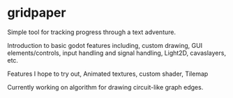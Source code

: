 # gridpaper
Simple tool for tracking progress through a text adventure. 

Introduction to basic godot features including, custom drawing, GUI elements/controls, input handling and signal handling, Light2D, cavaslayers, etc.

Features I hope to try out, Animated textures, custom shader, Tilemap

Currently working on algorithm for drawing circuit-like graph edges.
